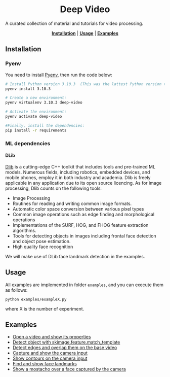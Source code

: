 <h1 align="center">
  Deep Video
</h1>

A curated collection of material and tutorials for video processing. 

<div align="center">
  <a href="#installation"><b>Installation</b></a>
  | <a href="#usage"><b>Usage</b></a>
  | <a href="#examples"><b>Examples</b></a>
</div>

## Installation

### Pyenv
You need to install [Pyenv](https://github.com/pyenv/pyenv), then run the code below:  

```bash
# Install Python version 3.10.3  (This was the lattest Python version tested for the present repo):
pyenv install 3.10.3

# Create a new environment:
pyenv virtualenv 3.10.3 deep-video

# Activate the environment:
pyenv activate deep-video

#Finally, install the dependencies:
pip install -r requirements
```

### ML dependencies

#### DLib
[Dlib](http://dlib.net/) is a cutting-edge C++ toolkit that includes tools and pre-trained ML models. Numerous fields, including robotics, embedded devices, and mobile phones, employ it in both industry and academia. Dlib is freely applicable in any application due to its open source licencing. As for image processing, Dlib counts on the following tools: 
- Image Processing
- Routines for reading and writing common image formats.
- Automatic color space conversion between various pixel types
- Common image operations such as edge finding and morphological operations
- Implementations of the SURF, HOG, and FHOG feature extraction algorithms.
- Tools for detecting objects in images including frontal face detection and object pose estimation.
- High quality face recognition

We will make use of DLib face landmark detection in the examples. 

## Usage
All examples are implemented in folder `examples`, and you can execute them as follows:

```
python examples/exampleX.py
```
where X is the number of experiment. 

## Examples
* [Open a video and show its properties](examples/example1.py)
* [Detect object with skimage.feature.match_template](examples/example2.py)
* [Detect edges and overlap them on the base video ](examples/example3.py)
* [Capture and show the camera input](examples/example4.py)
* [Show contours on the camera input](examples/example5.py)
* [Find and show face landmarks](examples/example6.py)
* [Show a mostacho over a face captured by the camera](examples/example7.py)

